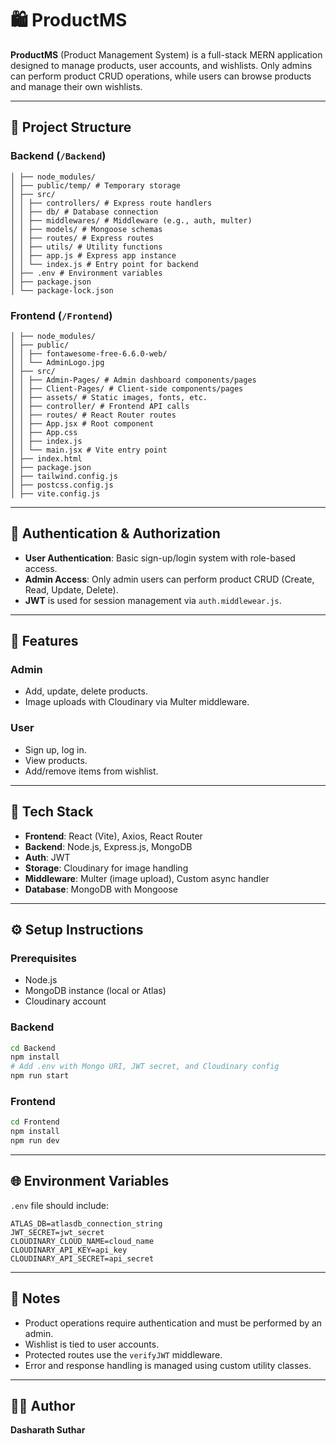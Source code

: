 
# 🛍️ ProductMS

**ProductMS** (Product Management System) is a full-stack MERN application designed to manage products, user accounts, and wishlists. Only admins can perform product CRUD operations, while users can browse products and manage their own wishlists.

---

## 📁 Project Structure

### Backend (`/Backend`)

```
│ ├── node_modules/
│ ├── public/temp/ # Temporary storage 
│ ├── src/
│ │ ├── controllers/ # Express route handlers
│ │ ├── db/ # Database connection
│ │ ├── middlewares/ # Middleware (e.g., auth, multer)
│ │ ├── models/ # Mongoose schemas
│ │ ├── routes/ # Express routes
│ │ ├── utils/ # Utility functions
│ │ ├── app.js # Express app instance
│ │ └── index.js # Entry point for backend
│ ├── .env # Environment variables
│ ├── package.json
│ └── package-lock.json
```

### Frontend (`/Frontend`)

```
│ ├── node_modules/
│ ├── public/
│ │ ├── fontawesome-free-6.6.0-web/
│ │ └── AdminLogo.jpg
│ ├── src/
│ │ ├── Admin-Pages/ # Admin dashboard components/pages
│ │ ├── Client-Pages/ # Client-side components/pages
│ │ ├── assets/ # Static images, fonts, etc.
│ │ ├── controller/ # Frontend API calls
│ │ ├── routes/ # React Router routes
│ │ ├── App.jsx # Root component
│ │ ├── App.css
│ │ ├── index.js
│ │ └── main.jsx # Vite entry point
│ ├── index.html
│ ├── package.json
│ ├── tailwind.config.js
│ ├── postcss.config.js
│ ├── vite.config.js
```

---

## 🔐 Authentication & Authorization

- **User Authentication**: Basic sign-up/login system with role-based access.
- **Admin Access**: Only admin users can perform product CRUD (Create, Read, Update, Delete).
- **JWT** is used for session management via `auth.middlewear.js`.

---

## 🚀 Features

### Admin
- Add, update, delete products.
- Image uploads with Cloudinary via Multer middleware.

### User
- Sign up, log in.
- View products.
- Add/remove items from wishlist.

---

## 🧰 Tech Stack

- **Frontend**: React (Vite), Axios, React Router
- **Backend**: Node.js, Express.js, MongoDB
- **Auth**: JWT
- **Storage**: Cloudinary for image handling
- **Middleware**: Multer (image upload), Custom async handler
- **Database**: MongoDB with Mongoose

---

## ⚙️ Setup Instructions

### Prerequisites
- Node.js
- MongoDB instance (local or Atlas)
- Cloudinary account

### Backend

```bash
cd Backend
npm install
# Add .env with Mongo URI, JWT secret, and Cloudinary config
npm run start
```

### Frontend

```bash
cd Frontend
npm install
npm run dev
```

---

## 🌐 Environment Variables

`.env` file should include:

```env
ATLAS_DB=atlasdb_connection_string
JWT_SECRET=jwt_secret
CLOUDINARY_CLOUD_NAME=cloud_name
CLOUDINARY_API_KEY=api_key
CLOUDINARY_API_SECRET=api_secret
```

---

## 📌 Notes

- Product operations require authentication and must be performed by an admin.
- Wishlist is tied to user accounts.
- Protected routes use the `verifyJWT` middleware.
- Error and response handling is managed using custom utility classes.

---

## 👨‍💻 Author

**Dasharath Suthar**  

